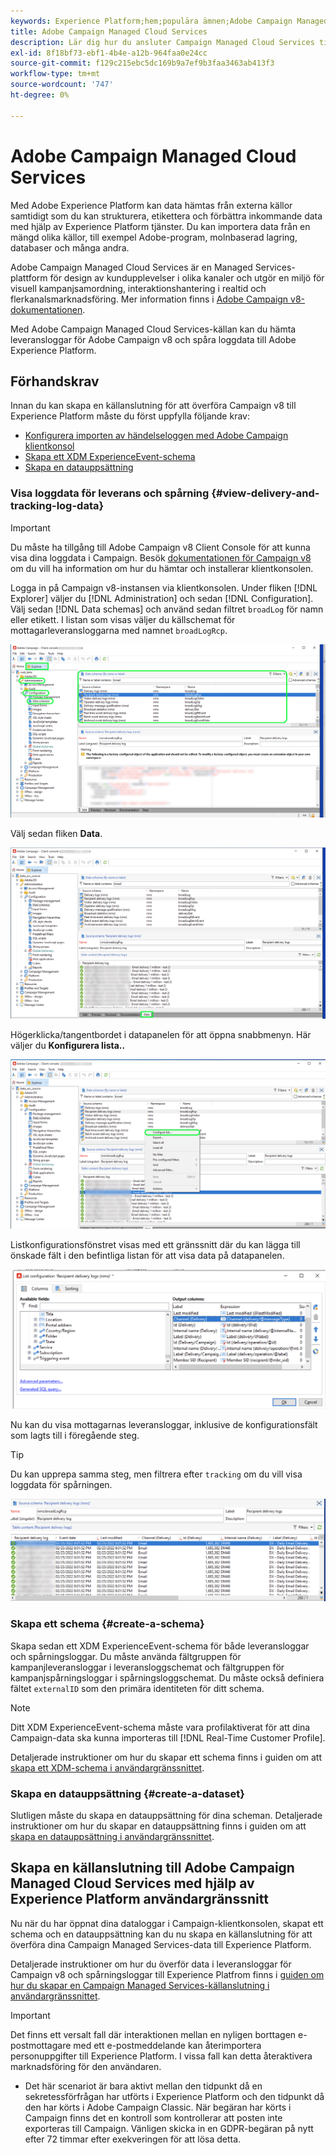 ```yaml
---
keywords: Experience Platform;hem;populära ämnen;Adobe Campaign Managed Cloud Services;kampanj;kampanjhanterade tjänster
title: Adobe Campaign Managed Cloud Services
description: Lär dig hur du ansluter Campaign Managed Cloud Services till Experience Platform via användargränssnittet
exl-id: 8f18bf73-ebf1-4b4e-a12b-964faa0e24cc
source-git-commit: f129c215ebc5dc169b9a7ef9b3faa3463ab413f3
workflow-type: tm+mt
source-wordcount: '747'
ht-degree: 0%

---
```


# Adobe Campaign Managed Cloud Services

Med Adobe Experience Platform kan data hämtas från externa källor samtidigt som du kan strukturera, etikettera och förbättra inkommande data med hjälp av Experience Platform tjänster. Du kan importera data från en mängd olika källor, till exempel Adobe-program, molnbaserad lagring, databaser och många andra.

Adobe Campaign Managed Cloud Services är en Managed Services-plattform för design av kundupplevelser i olika kanaler och utgör en miljö för visuell kampanjsamordning, interaktionshantering i realtid och flerkanalsmarknadsföring. Mer information finns i [Adobe Campaign v8-dokumentationen](https://experienceleague.adobe.com/docs/campaign/campaign-v8/campaign-home.html?lang=sv).

Med Adobe Campaign Managed Cloud Services-källan kan du hämta leveransloggar för Adobe Campaign v8 och spåra loggdata till Adobe Experience Platform.

## Förhandskrav

Innan du kan skapa en källanslutning för att överföra Campaign v8 till Experience Platform måste du först uppfylla följande krav:

* [Konfigurera importen av händelseloggen med Adobe Campaign klientkonsol](#view-delivery-and-tracking-log-data)
* [Skapa ett XDM ExperienceEvent-schema](#create-a-schema)
* [Skapa en datauppsättning](#create-a-dataset)

### Visa loggdata för leverans och spårning {#view-delivery-and-tracking-log-data}

>[!IMPORTANT]
>
>Du måste ha tillgång till Adobe Campaign v8 Client Console för att kunna visa dina loggdata i Campaign. Besök [dokumentationen för Campaign v8](https://experienceleague.adobe.com/docs/campaign/campaign-v8/deploy/connect.html) om du vill ha information om hur du hämtar och installerar klientkonsolen.

Logga in på Campaign v8-instansen via klientkonsolen. Under fliken [!DNL Explorer] väljer du [!DNL Administration] och sedan [!DNL Configuration]. Välj sedan [!DNL Data schemas] och använd sedan filtret `broadLog` för namn eller etikett. I listan som visas väljer du källschemat för mottagarleveransloggarna med namnet `broadLogRcp`.

![Klientkonsolen Adobe Campaign v8 med fliken Utforskaren vald, noderna Administration, Konfiguration och Data expanderade och filtreringen angavs till &quot;bred&quot;.](./images/campaign/explorer.png)

Välj sedan fliken **Data**.

![Adobe Campaign v8-klientkonsolen med datafliken vald.](./images/campaign/data.png)

Högerklicka/tangentbordet i datapanelen för att öppna snabbmenyn. Här väljer du **Konfigurera lista..**

![Adobe Campaign v8-klientkonsolen med snabbmenyn öppen och alternativet Konfigurera lista markerat.](./images/campaign/configure.png)

Listkonfigurationsfönstret visas med ett gränssnitt där du kan lägga till önskade fält i den befintliga listan för att visa data på datapanelen.

![En lista med konfigurationer för mottagarleveransloggar som kan läggas till för visning.](./images/campaign/list-configuration.png)

Nu kan du visa mottagarnas leveransloggar, inklusive de konfigurationsfält som lagts till i föregående steg.

>[!TIP]
>
>Du kan upprepa samma steg, men filtrera efter `tracking` om du vill visa loggdata för spårningen.

![Mottagarens leveransloggar visas med information om dess senast ändrade namn, leveranskanal, interna leveransnamn och etikett.](./images/campaign/recipient-delivery-logs.png)

### Skapa ett schema {#create-a-schema}

Skapa sedan ett XDM ExperienceEvent-schema för både leveransloggar och spårningsloggar. Du måste använda fältgruppen för kampanjleveransloggar i leveransloggschemat och fältgruppen för kampanjspårningsloggar i spårningsloggschemat. Du måste också definiera fältet `externalID` som den primära identiteten för ditt schema.

>[!NOTE]
>
>Ditt XDM ExperienceEvent-schema måste vara profilaktiverat för att dina Campaign-data ska kunna importeras till [!DNL Real-Time Customer Profile].

Detaljerade instruktioner om hur du skapar ett schema finns i guiden om att [skapa ett XDM-schema i användargränssnittet](../../../xdm/tutorials/create-schema-ui.md).

### Skapa en datauppsättning {#create-a-dataset}

Slutligen måste du skapa en datauppsättning för dina scheman. Detaljerade instruktioner om hur du skapar en datauppsättning finns i guiden om att [skapa en datauppsättning i användargränssnittet](../../../catalog/datasets/user-guide.md).

## Skapa en källanslutning till Adobe Campaign Managed Cloud Services med hjälp av Experience Platform användargränssnitt

Nu när du har öppnat dina dataloggar i Campaign-klientkonsolen, skapat ett schema och en datauppsättning kan du nu skapa en källanslutning för att överföra dina Campaign Managed Services-data till Experience Platform.

Detaljerade instruktioner om hur du överför data i leveransloggar för Campaign v8 och spårningsloggar till Experience Platfrom finns i [guiden om hur du skapar en Campaign Managed Services-källanslutning i användargränssnittet](../../tutorials/ui/create/adobe-applications/campaign.md).

>[!IMPORTANT]
>
>Det finns ett versalt fall där interaktionen mellan en nyligen borttagen e-postmottagare med ett e-postmeddelande kan återimportera personuppgifter till Experience Platform. I vissa fall kan detta återaktivera marknadsföring för den användaren.
>
>* Det här scenariot är bara aktivt mellan den tidpunkt då en sekretessförfrågan har utförts i Experience Platform och den tidpunkt då den har körts i Adobe Campaign Classic. När begäran har körts i Campaign finns det en kontroll som kontrollerar att posten inte exporteras till Campaign. Vänligen skicka in en GDPR-begäran på nytt efter 72 timmar efter exekveringen för att lösa detta.